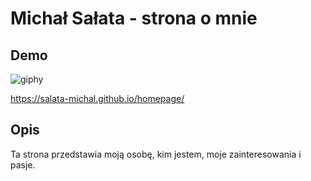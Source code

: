 # Michał Sałata - strona o mnie
## Demo 

![giphy](https://user-images.githubusercontent.com/120677379/208509305-9a85f932-0ec6-48ae-99b0-dd6329f36dcb.gif)


https://salata-michal.github.io/homepage/

## Opis

Ta strona przedstawia moją osobę, kim jestem, moje zainteresowania i pasje.
